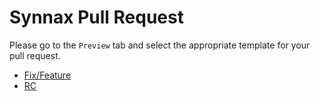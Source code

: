 # Synnax Pull Request

Please go to the `Preview` tab and select the appropriate template for your pull request.

- [Fix/Feature](?expand=1&template=issue.md)
- [RC](?expand=1&template=rc.md)
